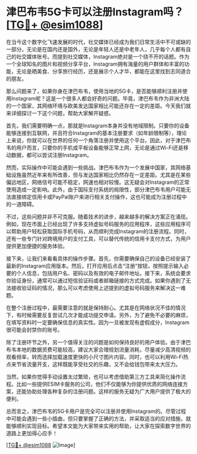 # 津巴布韦5G卡可以注册Instagram吗？[[TG💪+ @esim1088](https://t.me/s/esim1088)]

在当今这个数字化飞速发展的时代，社交媒体已经成为我们日常生活中不可或缺的一部分。无论是在国内还是国外，无论是年轻人还是中老年人，几乎每个人都有自己的社交媒体账号。而提到社交媒体，Instagram绝对是一个绕不开的话题。作为一个全球知名的图片和视频分享平台，Instagram拥有海量的用户群体和丰富的功能，无论是晒美食、分享旅行经历，还是展示个人才华，都能在这里找到志同道合的朋友。

那么问题来了，如果你身在津巴布韦，使用当地的5G卡，是否能够顺利注册并使用Instagram呢？这是一个很多人都会好奇的问题。毕竟，津巴布韦作为非洲大陆的一个国家，其网络环境与欧美发达国家相比可能还存在一定的差距。今天我们就来详细探讨一下这个问题，帮助大家解开疑惑。

首先，我们需要明确一点，那就是Instagram本身并没有地域限制。只要你的设备能够连接到互联网，并且符合Instagram的基本注册要求（如年龄限制等），理论上来说，你就可以在世界的任何一个角落注册并使用这个平台。因此，对于津巴布韦的用户而言，只要你的手机或平板设备能够正常上网，无论是通过Wi-Fi还是移动数据，都可以尝试注册Instagram。

然而，实际操作中可能会遇到一些挑战。津巴布韦作为一个发展中国家，其网络基础设施虽然近年来有所改善，但与发达国家相比仍然存在一定差距。尤其是在某些偏远地区，网络信号可能不稳定，网速也相对较慢。这无疑会对Instagram的正常使用造成一定影响。此外，由于国际支付系统的局限性，部分津巴布韦用户可能无法直接绑定信用卡或PayPal账户来进行相关支付操作，这也可能成为注册过程中的一道障碍。

不过，这些问题并非不可克服。随着技术的进步，越来越多的解决方案正在涌现。例如，现在市面上已经出现了许多支持虚拟号码服务的应用程序，这些应用程序可以帮助用户轻松获取国际手机号码，从而顺利完成Instagram的注册流程。同时，还有一些专门针对跨境用户的支付工具，可以替代传统的信用卡支付方式，为用户提供更加便捷的服务体验。

接下来，让我们来看看具体的操作步骤。首先，你需要确保自己的设备已经安装了最新的Instagram应用版本。然后，打开应用后点击“注册”按钮，按照提示输入必要的个人信息，包括用户名、密码以及有效的电子邮件地址。接下来，系统会要求你验证身份，通常可以通过短信验证码或者邮箱链接的方式完成。如果你遇到了无法接收验证码的情况，那么可以考虑使用上述提到的虚拟号码服务来解决这一难题。

在整个注册过程中，最需要注意的就是保持耐心。尤其是在网络状况不佳的情况下，有时候需要反复尝试几次才能成功提交申请。另外，为了避免不必要的麻烦，在填写资料时一定要确保信息的真实性。因为一旦被发现有虚假成分，Instagram很可能会封禁你的账号。

除了注册环节之外，另一个值得关注的问题是如何保持良好的用户体验。由于津巴布韦本地的数据资费可能较高，建议大家合理规划流量消耗，尽量减少高清视频的观看频率，转而选择加载速度更快的小尺寸图片内容。同时，也可以利用Wi-Fi热点来节省流量开支，这样既能享受社交的乐趣，又不会给钱包带来太大压力。

当然，如果你觉得手动设置太过繁琐，也可以考虑借助第三方工具来简化操作流程。比如一些提供ESIM卡服务的公司，他们不仅能够为你提供优质的网络连接方案，还能协助处理各种复杂的注册问题。这样的服务无疑为广大用户提供了极大的便利。

总而言之，津巴布韦的5G卡用户是完全可以注册并使用Instagram的。尽管过程中可能会遇到一些小插曲，但只要掌握了正确的方法，并采取适当的应对措施，就能够顺利实现目标。希望本文能为大家带来实用的帮助，让大家在探索数字世界的道路上更加得心应手！

[[TG💪+ @esim1088](https://t.me/s/esim1088) ![Image](https://i.postimg.cc/4NQfJmqS/Snipaste-2025-05-13-00-14-12.png)]